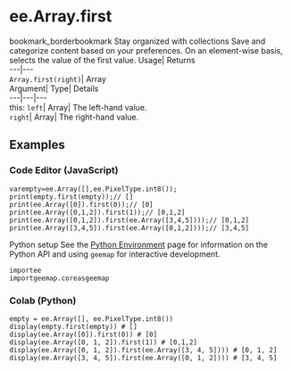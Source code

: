  
#  ee.Array.first
bookmark_borderbookmark Stay organized with collections  Save and categorize content based on your preferences. 
On an element-wise basis, selects the value of the first value. Usage| Returns  
---|---  
`Array.first(right)`| Array  
Argument| Type| Details  
---|---|---  
this: `left`| Array| The left-hand value.  
`right`| Array| The right-hand value.  
## Examples
### Code Editor (JavaScript)
```
varempty=ee.Array([],ee.PixelType.int8());
print(empty.first(empty));// []
print(ee.Array([0]).first(0));// [0]
print(ee.Array([0,1,2]).first(1));// [0,1,2]
print(ee.Array([0,1,2]).first(ee.Array([3,4,5])));// [0,1,2]
print(ee.Array([3,4,5]).first(ee.Array([0,1,2])));// [3,4,5]
```

Python setup
See the [ Python Environment](https://developers.google.com/earth-engine/guides/python_install) page for information on the Python API and using `geemap` for interactive development.
```
importee
importgeemap.coreasgeemap
```

### Colab (Python)
```
empty = ee.Array([], ee.PixelType.int8())
display(empty.first(empty)) # []
display(ee.Array([0]).first(0)) # [0]
display(ee.Array([0, 1, 2]).first(1)) # [0,1,2]
display(ee.Array([0, 1, 2]).first(ee.Array([3, 4, 5]))) # [0, 1, 2]
display(ee.Array([3, 4, 5]).first(ee.Array([0, 1, 2]))) # [3, 4, 5]
```

